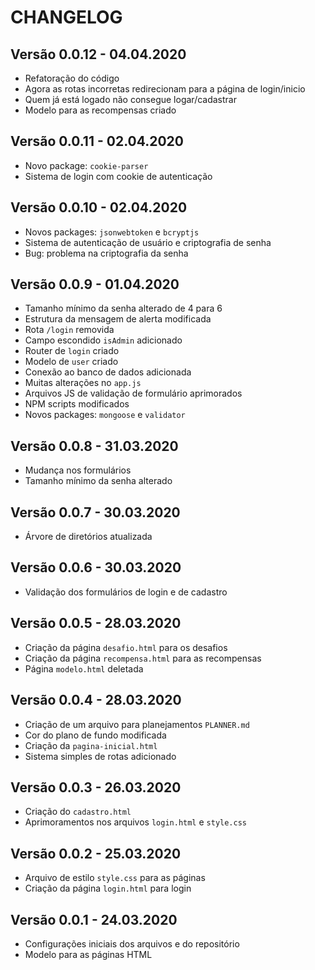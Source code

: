 # CHANGELOG

## Versão 0.0.12 - 04.04.2020
- Refatoração do código
- Agora as rotas incorretas redirecionam para a página de login/inicio
- Quem já está logado não consegue logar/cadastrar
- Modelo para as recompensas criado

## Versão 0.0.11 - 02.04.2020
- Novo package: `cookie-parser`
- Sistema de login com cookie de autenticação

## Versão 0.0.10 - 02.04.2020
- Novos packages: `jsonwebtoken` e `bcryptjs`
- Sistema de autenticação de usuário e criptografia de senha
- Bug: problema na criptografia da senha

## Versão 0.0.9 - 01.04.2020
- Tamanho mínimo da senha alterado de 4 para 6
- Estrutura da mensagem de alerta modificada
- Rota `/login` removida
- Campo escondido `isAdmin` adicionado
- Router de `login` criado
- Modelo de `user` criado
- Conexão ao banco de dados adicionada
- Muitas alterações no `app.js`
- Arquivos JS de validação de formulário aprimorados
- NPM scripts modificados
- Novos packages: `mongoose` e `validator`

## Versão 0.0.8 - 31.03.2020
- Mudança nos formulários
- Tamanho mínimo da senha alterado

## Versão 0.0.7 - 30.03.2020
- Árvore de diretórios atualizada

## Versão 0.0.6 - 30.03.2020
- Validação dos formulários de login e de cadastro

## Versão 0.0.5 - 28.03.2020
- Criação da página `desafio.html` para os desafios
- Criação da página `recompensa.html` para as recompensas
- Página `modelo.html` deletada

## Versão 0.0.4 - 28.03.2020
- Criação de um arquivo para planejamentos `PLANNER.md`
- Cor do plano de fundo modificada
- Criação da `pagina-inicial.html`
- Sistema simples de rotas adicionado

## Versão 0.0.3 - 26.03.2020
- Criação do `cadastro.html`
- Aprimoramentos nos arquivos `login.html` e `style.css`

## Versão 0.0.2 - 25.03.2020
- Arquivo de estilo `style.css` para as páginas
- Criação da página `login.html` para login

## Versão 0.0.1 - 24.03.2020
- Configurações iniciais dos arquivos e do repositório
- Modelo para as páginas HTML